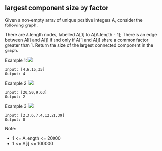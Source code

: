 ## largest component size by factor

Given a non-empty array of unique positive integers A, consider the following graph:

There are A.length nodes, labelled A[0] to A[A.length - 1];
There is an edge between A[i] and A[j] if and only if A[i] and A[j] share a common factor greater than 1.
Return the size of the largest connected component in the graph.



Example 1:
![](https://assets.leetcode.com/uploads/2018/12/01/ex1.png)
```
Input: [4,6,15,35]
Output: 4
```

Example 2:
![](https://assets.leetcode.com/uploads/2018/12/01/ex2.png)
```
Input: [20,50,9,63]
Output: 2
```
Example 3:
![](https://assets.leetcode.com/uploads/2018/12/01/ex3.png)

```
Input: [2,3,6,7,4,12,21,39]
Output: 8
```
Note:  

- 1 <= A.length <= 20000
- 1 <= A[i] <= 100000
